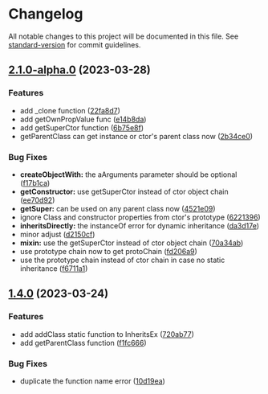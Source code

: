 # Changelog

All notable changes to this project will be documented in this file. See [standard-version](https://github.com/conventional-changelog/standard-version) for commit guidelines.

## [2.1.0-alpha.0](https://github.com/snowyu/inherits-ex.js/compare/v1.4.0...v2.1.0-alpha.0) (2023-03-28)


### Features

* add _clone function ([22fa8d7](https://github.com/snowyu/inherits-ex.js/commit/22fa8d7326dbca5de0f1f23e8d490fd26feba197))
* add getOwnPropValue func ([e14b8da](https://github.com/snowyu/inherits-ex.js/commit/e14b8da62a21ab29816d9a417b63756f4282c353))
* add getSuperCtor function ([6b75e8f](https://github.com/snowyu/inherits-ex.js/commit/6b75e8fb6087bbe57aca6cc5a3a7eaea58893797))
* getParentClass can get instance or ctor's parent class now ([2b34ce0](https://github.com/snowyu/inherits-ex.js/commit/2b34ce0936caaca88f5b5e141f3eccacffe7abab))


### Bug Fixes

* **createObjectWith:** the aArguments parameter should be optional ([f17b1ca](https://github.com/snowyu/inherits-ex.js/commit/f17b1ca1e833d4778510e939b280c5e2526ea4fe))
* **getConstructor:** use getSuperCtor instead of ctor object chain ([ee70d92](https://github.com/snowyu/inherits-ex.js/commit/ee70d92563c5c6b21077a03f15ed541e2181e67e))
* **getSuper:** can be used on any parent class now ([4521e09](https://github.com/snowyu/inherits-ex.js/commit/4521e09a9026516b52724ee13927938b5a1ff095))
* ignore Class and constructor properties from ctor's prototype ([6221396](https://github.com/snowyu/inherits-ex.js/commit/62213965347f4f51a18f1470cd5d73ad308d222a))
* **inheritsDirectly:** the instanceOf error for dynamic inheritance ([da3d17e](https://github.com/snowyu/inherits-ex.js/commit/da3d17eb30801eb2119a74b1a2959250e0d17f80))
* minor adjust ([d2150cf](https://github.com/snowyu/inherits-ex.js/commit/d2150cf83eb28a8229ffd762a62de13c903b0c52))
* **mixin:** use the getSuperCtor instead of ctor object chain ([70a34ab](https://github.com/snowyu/inherits-ex.js/commit/70a34ab024a6d215f66295ccd570cf03964a7916))
* use prototype chain now to get protoChain ([fd206a9](https://github.com/snowyu/inherits-ex.js/commit/fd206a9c18b794dae2410a1f95ae7986403c51ec))
* use the prototype chain instead of ctor chain in case no static inheritance ([f6711a1](https://github.com/snowyu/inherits-ex.js/commit/f6711a10eebb1d5b6a75344f89cba56319a3e6ca))

## [1.4.0](https://github.com/snowyu/inherits-ex.js/compare/v1.3.6...v1.4.0) (2023-03-24)


### Features

* add addClass static function to InheritsEx ([720ab77](https://github.com/snowyu/inherits-ex.js/commit/720ab776f86a710f7815d405077c89dad210831b))
* add getParentClass function ([f1fc666](https://github.com/snowyu/inherits-ex.js/commit/f1fc666ba43d0e03ba879b2b1ab9ec156a58b446))


### Bug Fixes

* duplicate the function name error ([10d19ea](https://github.com/snowyu/inherits-ex.js/commit/10d19ea2ca016a3c498078cf4dbe935b610b5a19))

